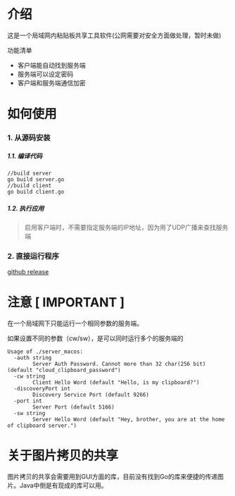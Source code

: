 # 介绍
这是一个局域网内粘贴板共享工具软件(公网需要对安全方面做处理，暂时未做)

功能清单
- 客户端能自动找到服务端
- 服务端可以设定密码
- 客户端和服务端通信加密


# 如何使用
### 1. 从源码安装
##### 1.1. 编译代码
```
//build server
go build server.go  
//build client
go build client.go
```

##### 1.2. 执行应用
> 启用客户端时，不需要指定服务端的IP地址，因为用了UDP广播来查找服务端


### 2. 直接运行程序
[github release](https://github.com/longshengwang/cloud_clipboard/releases)


# 注意 [ IMPORTANT ]
在一个局域网下只能运行一个相同参数的服务端。

如果设置不同的参数（cw/sw），是可以同时运行多个的服务端的
```
Usage of ./server_macos:
  -auth string   
    	Server Auth Password. Cannot more than 32 char(256 bit) (default "cloud_clipboard_password")
  -cw string        
    	Client Hello Word (default "Hello, is my clipboard?")
  -discoveryPort int
    	Discovery Service Port (default 9266)
  -port int
    	Server Port (default 5166)
  -sw string
    	Server Hello Word (default "Hey, brother, you are at the home of clipboard server.")
```

# 关于图片拷贝的共享
图片拷贝的共享会需要用到GUI方面的库，目前没有找到Go的库来便捷的传递图片。Java中倒是有现成的库可以用。
